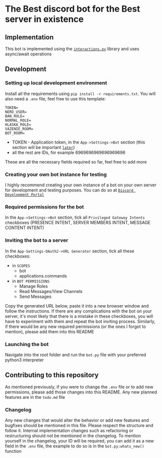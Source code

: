 # The Best discord bot for the Best server in existence
## Implementation
This bot is implemented using the [`interactions.py`](https://interactions-py.github.io/interactions.py/) library and uses async/await operations
## Development
### Setting up local development environment
Install all the requirements using `pip install -r requirements.txt`. You will also need a `.env` file, feel free to use this template:
```
TOKEN=
NERD_USER=
BAN_ROLE=
NORMAL_ROLE=
HLASKA_ROLE=
VAZENIE_ROOM=
BOT_ROOM=
```
- TOKEN - Application token, in the `App->Settings->Bot` section (this section will be important [`later`](#required-permissions))
- all the rest are IDs, for example  6969696969696969696

These are all the necessary fields required so far, feel free to add more
### Creating your own bot instance for testing
I highly recommend creating your own instance of a bot on your own server for development and testing purposes. You can do so at [`Discord Development Portal`](https://discord.com/developers/applications)
### Required permissions for the bot
In the `App->Settings->Bot` section, tick all `Privileged Gateway Intents` checkboxes (PRESENCE INTENT, SERVER MEMBERS INTENT, MESSAGE CONTENT INTENT)
### Inviting the bot to a server
In the `App-Settings-OAuth2->URL Generator` section, tick all these checkboxes:
- in `SCOPES`
    - bot
    - applications.commands
- in `BOT PERMISSIONS`
    - Manage Roles
    - Read Messages/View Channels
    - Send Messages

Copy the generated URL below, paste it into a new browser window and follow the instructions. If there are any complications with the bot on your server, it's most likely that there is a mistake in these checkboxes, you will have to experiment with them and repeat the bot inviting process. Similarly, if there would be any new required permissions (or the ones I forgot to mention), please add them into this README
### Launching the bot
Navigate into the root folder and run the `bot.py` file with your preferred python3 interpreter

## Contributing to this repository
As mentioned previously, if you were to change the `.env` file or to add new permissions, please add those changes into this README. Any new planned features are in the `todo.md` file
### Changelog
Any new changes that would alter the behavior or add new features and bugfixes should be mentioned in this file. Please respect the structure and follow it. Internal implementation changes such as refactoring or restructuring should not be mentioned in the changelog. To mention yourself in the changelog, your ID will be required, you can add it as a new field in the `.env` file, the example to do so is in the `bot.py:whats_new()` function